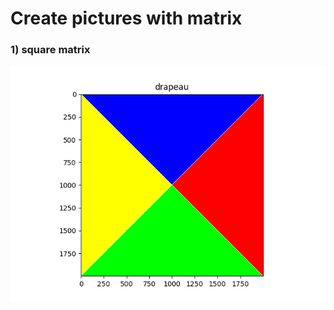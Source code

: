 [image1]: ./drapeau.png "result"

# Create pictures with matrix

### 1) square matrix

![alt text][image1]